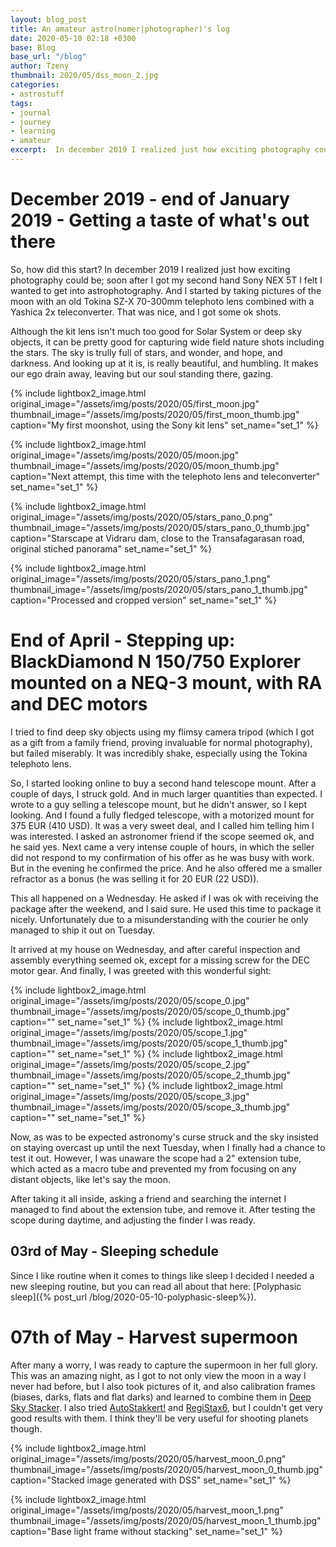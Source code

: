 ```yaml
---
layout: blog_post
title: An amateur astro(nomer|photographer)'s log
date: 2020-05-10 02:18 +0300
base: Blog
base_url: "/blog"
author: Tzeny
thumbnail: 2020/05/dss_moon_2.jpg
categories:
- astrostuff
tags:
- journal
- journey
- learning
- amateur
excerpt:  In december 2019 I realized just how exciting photography could be; soon after I got my second hand Sony NEX 5T I felt I wanted to get into astrophotography. And I found a fully fledged telescope, with a motorized mount for 375 EUR (410 USD).
---
```


# December 2019 - end of January 2019 - Getting a taste of what's out there

So, how did this start? In december 2019 I realized just how exciting photography could be; soon after I got my second hand Sony NEX 5T I felt I wanted to get into astrophotography. And I started by taking pictures of the moon with an old Tokina SZ-X 70-300mm telephoto lens combined with a Yashica 2x teleconverter. That was nice, and I got some ok shots. 

Although the kit lens isn't much too good for Solar System or deep sky objects, it can be pretty good for capturing wide field nature shots including the stars. The sky is trully full of stars, and wonder, and hope, and darkness. And looking up at it is, is really beautiful, and humbling. It makes our ego drain away, leaving but our soul standing there, gazing.

<div>

{% include lightbox2_image.html original_image="/assets/img/posts/2020/05/first_moon.jpg" thumbnail_image="/assets/img/posts/2020/05/first_moon_thumb.jpg" caption="My first moonshot, using the Sony kit lens" set_name="set_1" %}

{% include lightbox2_image.html original_image="/assets/img/posts/2020/05/moon.jpg" thumbnail_image="/assets/img/posts/2020/05/moon_thumb.jpg" caption="Next attempt, this time with the telephoto lens and teleconverter" set_name="set_1" %}

{% include lightbox2_image.html original_image="/assets/img/posts/2020/05/stars_pano_0.png" thumbnail_image="/assets/img/posts/2020/05/stars_pano_0_thumb.jpg" caption="Starscape at Vidraru dam, close to the Transafagarasan road, original stiched panorama" set_name="set_1" %}

{% include lightbox2_image.html original_image="/assets/img/posts/2020/05/stars_pano_1.png" thumbnail_image="/assets/img/posts/2020/05/stars_pano_1_thumb.jpg" caption="Processed and cropped version" set_name="set_1" %}


</div>

# End of April - Stepping up: BlackDiamond N 150/750 Explorer mounted on a NEQ-3 mount, with RA and DEC motors

I tried to find deep sky objects using my flimsy camera tripod (which I got as a gift from a family friend, proving invaluable for normal photography), but failed miserably. It was incredibly shake, especially using the Tokina telephoto lens. 

So, I started looking online to buy a second hand telescope mount. After a couple of days, I struck gold. And in much larger quantities than expected. I wrote to a guy selling a telescope mount, but he didn't answer, so I kept looking. And I found a fully fledged telescope, with a motorized mount for 375 EUR (410 USD). It was a very sweet deal, and I called him telling him I was interested. I asked an astronomer friend if the scope seemed ok, and he said yes. Next came a very intense couple of hours, in which the seller did not respond to my confirmation of his offer as he was busy with work. But in the evening he confirmed the price. And he also offered me a smaller refractor as a bonus (he was selling it for 20 EUR (22 USD)).

This all happened on a Wednesday. He asked if I was ok with receiving the package after the weekend, and I said sure. He used this time to package it nicely. Unfortunately due to a misunderstanding with the courier he only managed to ship it out on Tuesday. 

It arrived at my house on Wednesday, and after careful inspection and assembly everything seemed ok, except for a missing screw for the DEC motor gear. And finally, I was greeted with this wonderful sight:

<div> 

{% include lightbox2_image.html original_image="/assets/img/posts/2020/05/scope_0.jpg" thumbnail_image="/assets/img/posts/2020/05/scope_0_thumb.jpg" caption="" set_name="set_1" %}
{% include lightbox2_image.html original_image="/assets/img/posts/2020/05/scope_1.jpg" thumbnail_image="/assets/img/posts/2020/05/scope_1_thumb.jpg" caption="" set_name="set_1" %}
{% include lightbox2_image.html original_image="/assets/img/posts/2020/05/scope_2.jpg" thumbnail_image="/assets/img/posts/2020/05/scope_2_thumb.jpg" caption="" set_name="set_1" %}
{% include lightbox2_image.html original_image="/assets/img/posts/2020/05/scope_3.jpg" thumbnail_image="/assets/img/posts/2020/05/scope_3_thumb.jpg" caption="" set_name="set_1" %}

</div>

Now, as was to be expected astronomy's curse struck and the sky insisted on staying overcast up until the next Tuesday, when I finally had a chance to test it out. However, I was unaware the scope had a 2" extension tube, which acted as a macro tube and prevented my from focusing on any distant objects, like let's say the moon. 

After taking it all inside, asking a friend and searching the internet I managed to find about the extension tube, and remove it. After testing the scope during daytime, and adjusting the finder I was ready.

## 03rd of May - Sleeping schedule

Since I like routine when it comes to things like sleep I decided I needed a new sleeping routine, but you can read all about that here: [Polyphasic sleep]({% post_url /blog/2020-05-10-polyphasic-sleep%}).
 
# 07th of May - Harvest supermoon

After many a worry, I was ready to capture the supermoon in her full glory. This was an amazing night, as I got to not only view the moon in a way I never had before, but I also took pictures of it, and also calibration frames (biases, darks, flats and flat darks) and learned to combine them in [Deep Sky Stacker](http://deepskystacker.free.fr/english/index.html). I also tried [AutoStakkert!](https://www.autostakkert.com/) and [RegiStax6](https://www.astronomie.be/registax/), but I couldn't get very good results with them. I think they'll be very useful for shooting planets though.

<div>

{% include lightbox2_image.html original_image="/assets/img/posts/2020/05/harvest_moon_0.png" thumbnail_image="/assets/img/posts/2020/05/harvest_moon_0_thumb.jpg" caption="Stacked image generated with DSS" set_name="set_1" %}

{% include lightbox2_image.html original_image="/assets/img/posts/2020/05/harvest_moon_1.png" thumbnail_image="/assets/img/posts/2020/05/harvest_moon_1_thumb.jpg" caption="Base light frame without stacking" set_name="set_1" %}

</div>